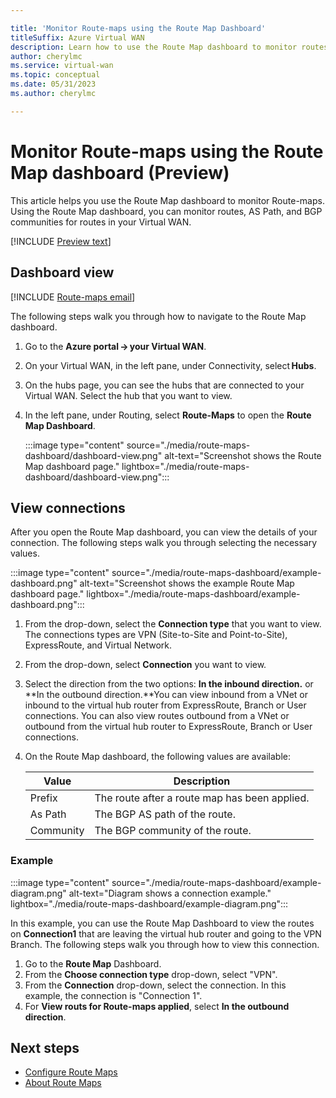 ```yaml
---

title: 'Monitor Route-maps using the Route Map Dashboard'
titleSuffix: Azure Virtual WAN
description: Learn how to use the Route Map dashboard to monitor routes, AS Path, and BGP communities.
author: cherylmc
ms.service: virtual-wan
ms.topic: conceptual
ms.date: 05/31/2023
ms.author: cherylmc

---
```

# Monitor Route-maps using the Route Map dashboard (Preview)

This article helps you use the Route Map dashboard to monitor Route-maps. Using the Route Map dashboard, you can monitor routes, AS Path, and BGP communities for routes in your Virtual WAN.

[!INCLUDE [Preview text](../../includes/virtual-wan-route-maps-preview.md)]

## Dashboard view

[!INCLUDE [Route-maps email](../../includes/virtual-wan-route-maps-preview-email.md)]

The following steps walk you through how to navigate to the Route Map dashboard.

1. Go to the **Azure portal -> your Virtual WAN**.
1. On your Virtual WAN, in the left pane, under Connectivity, select **Hubs**.
1. On the hubs page, you can see the hubs that are connected to your Virtual WAN. Select the hub that you want to view.
1. In the left pane, under Routing, select **Route-Maps** to open the **Route Map Dashboard**.

   :::image type="content" source="./media/route-maps-dashboard/dashboard-view.png" alt-text="Screenshot shows the Route Map dashboard page." lightbox="./media/route-maps-dashboard/dashboard-view.png":::

## View connections

After you open the Route Map dashboard, you can view the details of your connection. The following steps walk you through selecting the necessary values.

:::image type="content" source="./media/route-maps-dashboard/example-dashboard.png" alt-text="Screenshot shows the example Route Map dashboard page." lightbox="./media/route-maps-dashboard/example-dashboard.png":::

1. From the drop-down, select the **Connection type** that you want to view. The connections types are VPN (Site-to-Site and Point-to-Site), ExpressRoute, and Virtual Network.
1. From the drop-down, select **Connection** you want to view.
1. Select the direction from the two options: **In the inbound direction.** or **In the outbound direction.**You can view inbound from a VNet or inbound to the virtual hub router from ExpressRoute, Branch or User connections. You can also view routes outbound from a VNet or outbound from the virtual hub router to ExpressRoute, Branch or User connections.
1. On the Route Map dashboard, the following values are available:

   |Value | Description|
   |---|---|
   | Prefix | The route after a route map has been applied.|
   | As Path | The BGP AS path of the route.|
   | Community | The BGP community of the route.|

### Example

:::image type="content" source="./media/route-maps-dashboard/example-diagram.png" alt-text="Diagram shows a connection example." lightbox="./media/route-maps-dashboard/example-diagram.png":::

In this example, you can use the Route Map Dashboard to view the routes on **Connection1** that are leaving the virtual hub router and going to the VPN Branch. The following steps walk you through how to view this connection.

1. Go to the **Route Map** Dashboard.
1. From the **Choose connection type** drop-down, select "VPN".
1. From the **Connection** drop-down, select the connection. In this example, the connection is "Connection 1".
1. For **View routs for Route-maps applied**, select **In the outbound direction**.

## Next steps

* [Configure Route Maps](route-maps-how-to.md)
* [About Route Maps](route-maps-about.md)